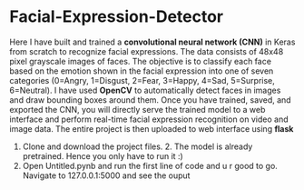 # Facial-Expression-Detector

 Here I have built and trained a <b>convolutional neural network (CNN)</b> in Keras from scratch to recognize facial expressions.
 The data consists of 48x48 pixel grayscale images of faces. 
 The objective is to classify each face based on the emotion shown in the facial expression into one of seven categories 
 (0=Angry, 1=Disgust, 2=Fear, 3=Happy, 4=Sad, 5=Surprise, 6=Neutral). I have used <b>OpenCV</b> to automatically detect faces in 
 images and draw bounding boxes around them. Once you have trained, saved, and exported the CNN, 
 you will directly serve the trained model to a web interface and perform real-time facial expression recognition on video and image data.
 The entire project is then uploaded to web interface using <b>flask</b>
 
 1. Clone and download the project files. 2. The model is already pretrained. Hence you only have to run it :)
 3. Open Untitled.pynb and run the first line of code and u r good to go. Navigate to 127.0.0.1:5000 and see the ouput
